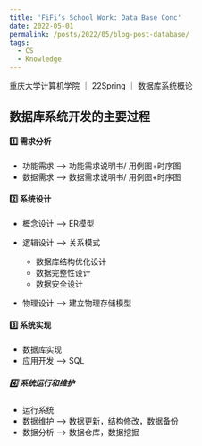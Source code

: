 ```yaml
---
title: 'FiFi‘s School Work: Data Base Conc'
date: 2022-05-01
permalink: /posts/2022/05/blog-post-database/
tags:
  - CS
  - Knowledge
---
```


重庆大学计算机学院 ｜ 22Spring ｜ 数据库系统概论

## 数据库系统开发的主要过程

#### 1️⃣ 需求分析

- 功能需求 --> 功能需求说明书/ 用例图+时序图
- 数据需求 --> 数据需求说明书/ 用例图+时序图

#### 2️⃣ 系统设计

- 概念设计 --> ER模型
- 逻辑设计 --> 关系模式
	- 数据库结构优化设计
	- 数据完整性设计
	- 数据安全设计

- 物理设计 --> 建立物理存储模型

#### 3️⃣ 系统实现

- 数据库实现
- 应用开发 --> SQL

##### 4️⃣ 系统运行和维护

- 运行系统
- 数据维护 --> 数据更新，结构修改，数据备份
- 数据分析 --> 数据仓库，数据挖掘